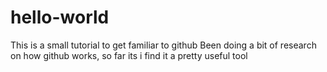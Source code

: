 # hello-world
This is a small tutorial to get familiar to github 
Been doing a bit of research on how github works, so far its i find it a pretty useful tool
